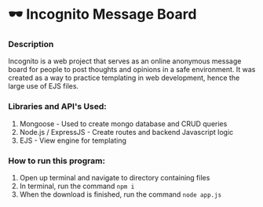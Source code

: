 # :dark_sunglasses: Incognito Message Board

### Description

Incognito is a web project that serves as an online anonymous message board for people to post thoughts and opinions in a safe environment. 
It was created as a way to practice templating in web development, hence the large use of EJS files.

### Libraries and API's Used:
1) Mongoose - Used to create mongo database and CRUD queries
2) Node.js / ExpressJS - Create routes and backend Javascript logic
3) EJS - View engine for templating

### How to run this program:
1) Open up terminal and navigate to directory containing files
2) In terminal, run the command `npm i`
3) When the download is finished, run the command `node app.js`
